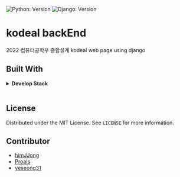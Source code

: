 ![Python: Version](https://img.shields.io/badge/python-3.9.9-blue)
![Django: Version](https://img.shields.io/badge/Django-3.1.14-blue)

# kodeal backEnd
2022 컴퓨터공학부 종합설계
kodeal web page using django

## Built With
<details> <summary> <b> Develop Stack   </b></summary>
</br>

* ![Python](https://img.shields.io/badge/-Python-000000?style=flat&logo=python)
* ![Django](https://img.shields.io/badge/-Django-000000?style=flat&logo=django)
* ![MariaDB](https://img.shields.io/badge/-MariaDB-000000?style=flat&logo=mariadb)  
* ![AWS EC2](https://img.shields.io/badge/-EC2-000000?style=flat&logo=amazon-aws)  

</details>
</br>

## License

Distributed under the MIT License. See `LICENSE` for more information.

## Contributor
* [himJJong](https://github.com/himJJong) <br>
* [Proals](https://github.com/Proals) <br>
* [yeseong31](https://github.com/yeseong31) <br>
